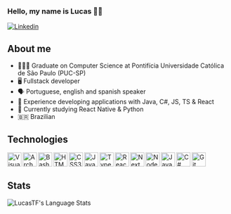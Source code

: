 ### Hello, my name is Lucas 🖐🏻

[![Linkedin](https://img.shields.io/badge/-LinkedIn-blue?style=flat-square&logo=Linkedin&logoColor=white&link=https://www.linkedin.com/in/lucastferreira/)](https://www.linkedin.com/in/lucastferreira/)

## About me

-   👨🏻‍🎓 Graduate on Computer Science at Pontifícia Universidade Católica de São Paulo (PUC-SP)
-   🖥 Fullstack developer
-   🗣 Portuguese, english and spanish speaker
-   🧠 Experience developing applications with Java, C#, JS, TS & React
-   📖 Currently studying React Native & Python
-   🇧🇷 Brazilian

## Technologies

<img align="left" alt="Visual Studio Code" width="32px" src="https://api.iconify.design/logos:visual-studio-code.svg" />
<img align="left" alt="Arch Linux" width="32px" src="https://api.iconify.design/logos:archlinux.svg" />
<img align="left" alt="Bash Script" width="32px" src="https://api.iconify.design/devicon:bash.svg" />
<img align="left" alt="HTML5" height="32px" width="32px" src="https://api.iconify.design/logos:html-5.svg" />
<img align="left" alt="CSS3" height="32px" width="32px" src="https://api.iconify.design/logos:css-3.svg" />
<img align="left" alt="JavaScript" width="32px" src="https://api.iconify.design/logos:javascript.svg" />
<img align="left" alt="TypeScript" width="32px" src="https://api.iconify.design/logos:typescript-icon.svg" />
<img align="left" alt="React" width="32px" src="https://api.iconify.design/logos:react.svg" />
<img align="left" alt="NextJS" width="32px" src="https://api.iconify.design/logos:nextjs-icon.svg" />
<img align="left" alt="NodeJS" height="32px" width="32px" src="https://api.iconify.design/logos:nodejs-icon.svg" />
<img align="left" alt="Java" height="32px" width="32px" src="https://api.iconify.design/logos:java.svg" />
<img align="left" alt="C#" width="32px" src="https://api.iconify.design/logos:c-sharp.svg" />
<img align="left" alt="Git" width="32px" src="https://api.iconify.design/logos:git-icon.svg" />
<br><br>

## Stats

<img align="left" alt="LucasTF's Language Stats" src="https://github-readme-stats.vercel.app/api/top-langs/?username=LucasTF&layout=compact&theme=radical">
